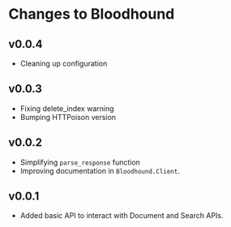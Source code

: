 # Changes to Bloodhound

## v0.0.4

* Cleaning up configuration

## v0.0.3

* Fixing delete_index warning
* Bumping HTTPoison version

## v0.0.2

* Simplifying `parse_response` function
* Improving documentation in `Bloodhound.Client`.

## v0.0.1

* Added basic API to interact with Document and Search APIs.

